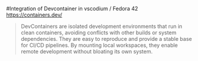 #Integration of Devcontainer in vscodium / Fedora 42 
https://containers.dev/

>DevContainers are isolated development environments that run in clean containers, avoiding conflicts with other builds or system dependencies. They are easy to reproduce and provide a stable base for CI/CD pipelines. By mounting local workspaces, they enable remote development without bloating its own system.


